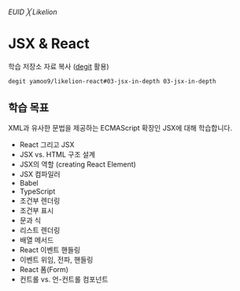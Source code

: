 ###### EUID ╳ Likelion

# JSX & React

학습 저장소 자료 복사 ([degit](https://github.com/Rich-Harris/degit#readme) 활용)

```sh
degit yamoo9/likelion-react#03-jsx-in-depth 03-jsx-in-depth
```

## 학습 목표

XML과 유사한 문법을 제공하는 ECMAScript 확장인 JSX에 대해 학습합니다.

- React 그리고 JSX
- JSX vs. HTML 구조 설계
- JSX의 역할 (creating React Element)
- JSX 컴파일러
- Babel
- TypeScript
- 조건부 렌더링
- 조건부 표시
- 문과 식
- 리스트 렌더링
- 배열 메서드
- React 이벤트 핸들링
- 이벤트 위임, 전파, 핸들링
- React 폼(Form)
- 컨트롤 vs. 언-컨트롤 컴포넌트